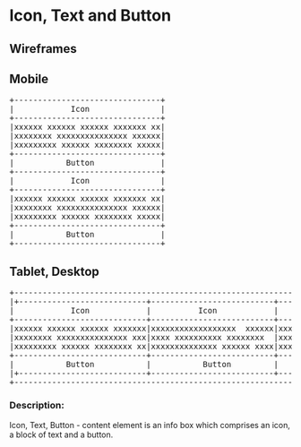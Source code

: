 # **Icon, Text and Button**

## Wireframes

## Mobile


<pre>
+-------------------------------+
|            Icon               |
+-------------------------------+
|xxxxxx xxxxxx xxxxxx xxxxxxx xx|
|xxxxxxxx xxxxxxxxxxxxxxx xxxxxx|
|xxxxxxxxx xxxxxx xxxxxxxx xxxxx|
+-------------------------------+
|           Button              |
+-------------------------------+
|            Icon               |
+-------------------------------+
|xxxxxx xxxxxx xxxxxx xxxxxxx xx|
|xxxxxxxx xxxxxxxxxxxxxxx xxxxxx|
|xxxxxxxxx xxxxxx xxxxxxxx xxxxx|
+-------------------------------+
|           Button              |
+-------------------------------+
</pre>


## Tablet, Desktop
<pre>
+--------------------------------------------------------------------------------+
|+---------------------------+--------------------------+------------------------+
|            Icon            |          Icon            |           Icon         |
+----------------------------+--------------------------+------------------------+
|xxxxxx xxxxxx xxxxxx xxxxxxx|xxxxxxxxxxxxxxxxxx  xxxxxx|xxxx xxxxxxxxxx xxxxxxxx|
|xxxxxxxx xxxxxxxxxxxxxxx xxx|xxxx xxxxxxxxxx xxxxxxxx  |xxxxxxxxxx xxxxx xxxxxxx|
|xxxxxxxxx xxxxxx xxxxxxxx xx|xxxxxxxxxxxxxx xxxxxx xxxx|xxxx xxxxxxx xxxx xxxxxx|
+----------------------------+--------------------------+------------------------+
|           Button           |           Button         |          Button        |
|+---------------------------+--------------------------+------------------------+
+--------------------------------------------------------------------------------+
</pre>
### Description: 
Icon, Text, Button - content element is an info box which comprises an icon, a block of text and a button. 